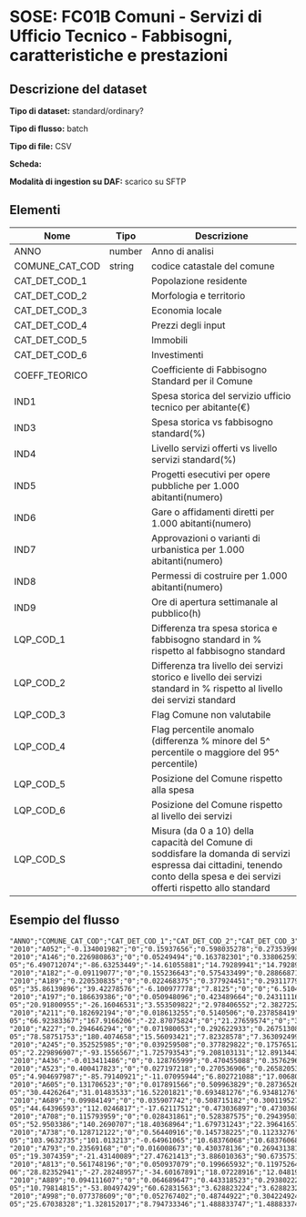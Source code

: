 # SOSE: FC01B Comuni - Servizi di Ufficio Tecnico - Fabbisogni, caratteristiche e prestazioni

## Descrizione del dataset

**Tipo di dataset:** standard/ordinary?

**Tipo di flusso:** batch

**Tipo di file:** CSV

**Scheda:** 

**Modalità di ingestion su DAF:** scarico su SFTP


## Elementi

| Nome | Tipo   | Descrizione                     |
|------|--------|---------------------------------|
| ANNO | number | Anno di analisi  |
| COMUNE_CAT_COD | string  | codice catastale del comune |
| CAT_DET_COD_1 |  | Popolazione residente
| CAT_DET_COD_2 |  | Morfologia e territorio
| CAT_DET_COD_3 |  | Economia locale
| CAT_DET_COD_4 |  | Prezzi degli input
| CAT_DET_COD_5 |  | Immobili
| CAT_DET_COD_6 |  | Investimenti
| COEFF_TEORICO |  | Coefficiente di Fabbisogno Standard per il Comune |
| IND1 |  | Spesa storica del servizio ufficio tecnico per abitante(€)
| IND3 |  | Spesa storica vs fabbisogno standard(%)
| IND4 |  | Livello servizi offerti vs livello servizi standard(%)
| IND5 |  | Progetti esecutivi per opere pubbliche per 1.000 abitanti(numero)
| IND6 |  | Gare o affidamenti diretti per 1.000 abitanti(numero)
| IND7 |  | Approvazioni o varianti di urbanistica per 1.000 abitanti(numero)
| IND8 |  | Permessi di costruire per 1.000 abitanti(numero)
| IND9 |  | Ore di apertura settimanale al pubblico(h) 
| LQP_COD_1 |  | Differenza tra spesa storica e fabbisogno standard in % rispetto al fabbisogno standard |
| LQP_COD_2 |  | Differenza tra livello dei servizi storico e livello dei servizi standard in % rispetto al livello dei servizi standard |
| LQP_COD_3 |  | Flag Comune non valutabile |
| LQP_COD_4 |  | Flag percentile anomalo (differenza % minore del 5^ percentile o maggiore del 95^ percentile) |
| LQP_COD_5 |  | Posizione del Comune rispetto alla spesa |
| LQP_COD_6 |  | Posizione del Comune rispetto al livello dei servizi |
| LQP_COD_S |  | Misura (da 0 a 10) della capacità del Comune di soddisfare la domanda di servizi espressa dai cittadini, tenendo conto della spesa e dei servizi offerti rispetto allo standard |



## Esempio del flusso

```
"ANNO";"COMUNE_CAT_COD";"CAT_DET_COD_1";"CAT_DET_COD_2";"CAT_DET_COD_3";"CAT_DET_COD_4";"CAT_DET_COD_5";"CAT_DET_COD_6";"COEFF_TEORICO";"IND1";"IND3";"IND4";"IND5";"IND6";"IND7";"IND8";"IND9";"LQP_COD_1";"LQP_COD_2";"LQP_COD_3";"LQP_COD_4";"LQP_COD_5";"LQP_COD_6";"LQP_COD_S"
"2010";"A052";"-0.134001982";"0";"0.15937656";"0.598035278";"0.273539988";"0.103050156";"0.000391004";"18.09012262";"-7.188334673";"-1.039833441";"0.097804294";"0.195608587";"0";"0";"36";"-7.188334673";"-1.039833441";"0";"0";"5";"5";"5.4"
"2010";"A146";"0.226980863";"0";"0.05249494";"0.163782301";"0.338062593";"0.218679303";"1.53085E-05";"6.490712074";"-86.63253449";"-14.61055881";"14.79289941";"14.79289941";"0";"32.5443787";"3";"-86.63253449";"-14.61055881";"0";"1";"1";"3";"5.8"
"2010";"A182";"-0.09119077";"0";"0.155236643";"0.575433499";"0.288668716";"0.071851912";"0.001652662";"25.75147093";"44.44771146";"-12.52593872";"0.276034865";"0.159250884";"0.053083628";"5.106645009";"25";"44.44771146";"-12.52593872";"0";"0";"8";"4";"3.6"
"2010";"A189";"0.220530835";"0";"0.022468375";"0.377924451";"0.293117792";"0.085958548";"1.9382E-05";"35.86139896";"39.42278576";"-6.100977778";"7.8125";"0";"0";"6.510416667";"4";"39.42278576";"-6.100977778";"0";"0";"8";"4";"3.6"
"2010";"A197";"0.186639386";"0";"0.050948096";"0.423489664";"0.243111168";"0.095811686";"2.15959E-05";"20.91800955";"-26.16046531";"3.553509822";"2.978406552";"2.382725242";"1.042442293";"7.297096054";"12";"-26.16046531";"3.553509822";"0";"0";"3";"6";"6.8"
"2010";"A211";"0.182692194";"0";"0.018613255";"0.5140506";"0.237858419";"0.046785532";"2.40406E-05";"66.92383367";"167.9166206";"-22.87075824";"0";"21.27659574";"0";"3.039513678";"9";"167.9166206";"-22.87075824";"0";"1";"10";"2";"1.6"
"2010";"A227";"0.294646294";"0";"0.071980053";"0.292622933";"0.267513087";"0.073237634";"1.38421E-05";"78.58751753";"180.4074658";"15.56093421";"7.82328578";"7.363092499";"0";"19.78831109";"8";"180.4074658";"15.56093421";"0";"1";"10";"8";"5.2"
"2010";"A245";"0.352525985";"0";"0.039259508";"0.377829822";"0.175765123";"0.054619561";"1.20844E-05";"2.229896907";"-93.1556567";"1.725793543";"9.208103131";"12.89134438";"0";"23.94106814";"9";"-93.1556567";"1.725793543";"0";"1";"1";"6";"7.6"
"2010";"A436";"-0.013411486";"0";"0.128765999";"0.470455088";"0.357629635";"0.056560764";"0.000119475";"15.55509585";"-20.44695591";"2.340367278";"2.919708029";"1.622060016";"0.486618005";"5.839416058";"6";"-20.44695591";"2.340367278";"0";"0";"4";"6";"6.4"
"2010";"A523";"0.400417823";"0";"0.027197218";"0.270536906";"0.265820534";"0.03602752";"1.00407E-05";"4.904697987";"-85.79140921";"-11.07095944";"6.802721088";"17.00680272";"0";"6.802721088";"4";"-85.79140921";"-11.07095944";"0";"1";"1";"4";"6.4"
"2010";"A605";"0.131706523";"0";"0.017891566";"0.509963829";"0.287365266";"0.053072817";"3.22968E-05";"30.4426264";"31.01483533";"16.52201821";"0.693481276";"6.93481276";"0";"2.773925104";"30";"31.01483533";"16.52201821";"0";"0";"7";"8";"6.4"
"2010";"A689";"0.09984149";"0";"0.035907742";"0.508715182";"0.300119527";"0.055416058";"4.34274E-05";"44.64396593";"112.0246817";"-17.62117512";"0.473036897";"0.473036897";"0";"9.460737938";"6";"112.0246817";"-17.62117512";"0";"0";"10";"3";"2.2"
"2010";"A708";"0.115793959";"0";"0.028431861";"0.528387575";"0.294395032";"0.032991573";"3.81173E-05";"52.9503386";"140.2690707";"18.40368964";"1.679731243";"22.39641657";"0.559910414";"8.958566629";"12";"140.2690707";"18.40368964";"0";"0";"10";"8";"5.2"
"2010";"A738";"0.128712122";"0";"0.56440916";"0.145738225";"0.11233276";"0.048807732";"2.52919E-05";"103.9632735";"101.013213";"-0.64961065";"10.68376068";"10.68376068";"2.136752137";"29.91452991";"2";"101.013213";"-0.64961065";"0";"0";"10";"5";"3.4"
"2010";"A793";"0.23569168";"0";"0.016008673";"0.430378136";"0.269431381";"0.04849013";"1.87093E-05";"19.3074359";"-21.43140089";"27.47621413";"3.886010363";"90.67357513";"0";"12.95336788";"8";"-21.43140089";"27.47621413";"0";"0";"4";"9";"8.2"
"2010";"A813";"0.561748196";"0";"0.050937079";"0.199665932";"0.119752641";"0.067896152";"6.57726E-06";"28.82352941";"-27.28248957";"-34.60167891";"18.07228916";"12.04819277";"0";"0";"2";"-27.28248957";"-34.60167891";"0";"0";"3";"1";"3.8"
"2010";"A889";"0.094111607";"0";"0.064689647";"0.443318523";"0.293802224";"0.104077998";"4.43546E-05";"10.79814815";"-53.80497429";"60.62831563";"3.628823224";"3.628823224";"0";"19.69932608";"10";"-53.80497429";"60.62831563";"0";"2";"2";"10";"9.6"
"2010";"A998";"0.077378609";"0";"0.052767402";"0.48744922";"0.304224924";"0.078179844";"4.96787E-05";"25.67038328";"1.328152017";"8.794733346";"1.488833747";"1.488833747";"0.496277916";"12.90322581";"9";"1.328152017";"8.794733346";"0";"0";"6";"7";"6.2"

```

